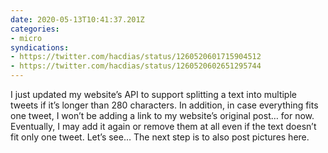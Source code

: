 ```yaml
---
date: 2020-05-13T10:41:37.201Z
categories:
- micro
syndications:
- https://twitter.com/hacdias/status/1260520601715904512
- https://twitter.com/hacdias/status/1260520602651295744
---
```


I just updated my website’s API to support splitting a text into multiple tweets if it’s longer than 280 characters. In addition, in case everything fits one tweet, I won’t be adding a link to my website’s original post… for now. Eventually, I may add it again or remove them at all even if the text doesn’t fit only one tweet. Let’s see… The next step is to also post pictures here.
